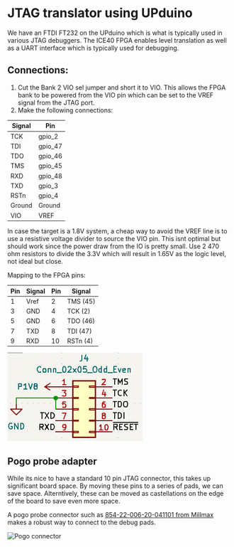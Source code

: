 # JTAG translator using UPduino

We have an FTDI FT232 on the UPduino which is what is typically used in various JTAG debuggers. The ICE40 FPGA enables level translation as well as a UART interface which is typically used for debugging.

## Connections:
1. Cut the Bank 2 VIO sel jumper and short it to VIO. This allows the FPGA bank to be powered from the VIO pin which can be set to the VREF signal from the JTAG port.
2. Make the following connections:

  | Signal | Pin     |
  |--------|---------|
  | TCK    | gpio_2  |
  | TDI    | gpio_47 |
  | TDO    | gpio_46 |
  | TMS    | gpio_45 |
  | RXD    | gpio_48 |
  | TXD    | gpio_3  |
  | RSTn   | gpio_4  |
  | Ground | Ground  |
  | VIO    | VREF    |

In case the target is a 1.8V system, a cheap way to avoid the VREF line is to use a resistive voltage divider to source the VIO pin. This isnt optimal but should work since the power draw from the IO is pretty small. Use 2 470 ohm resistors to divide the 3.3V which will result in 1.65V as the logic level, not ideal but close.

Mapping to the FPGA pins:

| Pin | Signal | Pin | Signal |
|-----|--------|-----|--------|
| 1   | Vref   | 2   | TMS (45) |
| 3   | GND    | 4   | TCK (2) |
| 5   | GND    | 6   | TDO (46) |
| 7   | TXD    | 8   | TDI (47) |
| 9   | RXD    | 10  | RSTn (4) |

![Signals mapped to the SWD connector](./img/swd_connector.png)

## Pogo probe adapter

While its nice to have a standard 10 pin JTAG connector, this takes up significant board space. By moving these pins to a series of pads, we can save space. Alterntively, these can be moved as castellations on the edge of the board to save even more space.

A pogo probe connector such as [854-22-006-20-041101 from Millmax](https://www.digikey.com/en/products/detail/mill-max-manufacturing-corp/854-22-006-20-041101/24634760?s=N4IgTCBcDaIBwFYAsBaMYUAZMDY2ayQEYjMiQBdAXyA) makes a robust way to connect to the debug pads.

<img src=https://mm.digikey.com/Volume0/opasdata/d220001/medias/images/6348/MFG_854-22-006-20-041101.jpg alt="Pogo connector" width="200"/>
